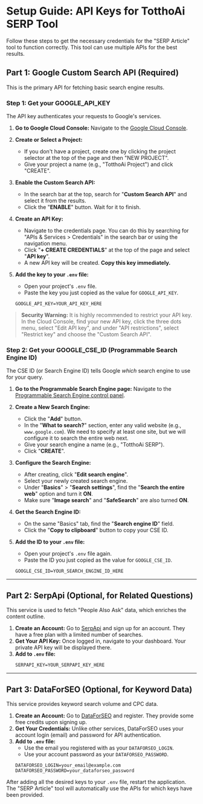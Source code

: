 # Setup Guide: API Keys for TotthoAi SERP Tool

Follow these steps to get the necessary credentials for the "SERP Article" tool to function correctly. This tool can use multiple APIs for the best results.

## Part 1: Google Custom Search API (Required)

This is the primary API for fetching basic search engine results.

### Step 1: Get your GOOGLE_API_KEY

The API key authenticates your requests to Google's services.

1.  **Go to Google Cloud Console:** Navigate to the [Google Cloud Console](https://console.cloud.google.com/).

2.  **Create or Select a Project:**
    *   If you don't have a project, create one by clicking the project selector at the top of the page and then "NEW PROJECT".
    *   Give your project a name (e.g., "TotthoAi Project") and click "CREATE".

3.  **Enable the Custom Search API:**
    *   In the search bar at the top, search for "**Custom Search API**" and select it from the results.
    *   Click the "**ENABLE**" button. Wait for it to finish.

4.  **Create an API Key:**
    *   Navigate to the credentials page. You can do this by searching for "APIs & Services > Credentials" in the search bar or using the navigation menu.
    *   Click "**+ CREATE CREDENTIALS**" at the top of the page and select "**API key**".
    *   A new API key will be created. **Copy this key immediately.**

5.  **Add the key to your `.env` file:**
    *   Open your project's `.env` file.
    *   Paste the key you just copied as the value for `GOOGLE_API_KEY`.
    ```env
    GOOGLE_API_KEY=YOUR_API_KEY_HERE
    ```

> **Security Warning:** It is highly recommended to restrict your API key. In the Cloud Console, find your new API key, click the three dots menu, select "Edit API key", and under "API restrictions", select "Restrict key" and choose the "Custom Search API".

### Step 2: Get your GOOGLE_CSE_ID (Programmable Search Engine ID)

The CSE ID (or Search Engine ID) tells Google *which* search engine to use for your query.

1.  **Go to the Programmable Search Engine page:** Navigate to the [Programmable Search Engine control panel](https://programmablesearchengine.google.com/).

2.  **Create a New Search Engine:**
    *   Click the "**Add**" button.
    *   In the "**What to search?**" section, enter any valid website (e.g., `www.google.com`). We need to specify at least one site, but we will configure it to search the entire web next.
    *   Give your search engine a name (e.g., "TotthoAi SERP").
    *   Click "**CREATE**".

3.  **Configure the Search Engine:**
    *   After creating, click "**Edit search engine**".
    *   Select your newly created search engine.
    *   Under "**Basics**" > "**Search settings**", find the "**Search the entire web**" option and turn it **ON**.
    *   Make sure "**Image search**" and "**SafeSearch**" are also turned **ON**.

4.  **Get the Search Engine ID:**
    *   On the same "Basics" tab, find the "**Search engine ID**" field.
    *   Click the "**Copy to clipboard**" button to copy your CSE ID.

5.  **Add the ID to your `.env` file:**
    *   Open your project's `.env` file again.
    *   Paste the ID you just copied as the value for `GOOGLE_CSE_ID`.
    ```env
    GOOGLE_CSE_ID=YOUR_SEARCH_ENGINE_ID_HERE
    ```

---

## Part 2: SerpApi (Optional, for Related Questions)

This service is used to fetch "People Also Ask" data, which enriches the content outline.

1.  **Create an Account:** Go to [SerpApi](https://serpapi.com/) and sign up for an account. They have a free plan with a limited number of searches.
2.  **Get Your API Key:** Once logged in, navigate to your dashboard. Your private API key will be displayed there.
3.  **Add to `.env` file:**
    ```env
    SERPAPI_KEY=YOUR_SERPAPI_KEY_HERE
    ```

---

## Part 3: DataForSEO (Optional, for Keyword Data)

This service provides keyword search volume and CPC data.

1.  **Create an Account:** Go to [DataForSEO](https://dataforseo.com/) and register. They provide some free credits upon signing up.
2.  **Get Your Credentials:** Unlike other services, DataForSEO uses your account login (email) and password for API authentication.
3.  **Add to `.env` file:**
    *   Use the email you registered with as your `DATAFORSEO_LOGIN`.
    *   Use your account password as your `DATAFORSEO_PASSWORD`.
    ```env
    DATAFORSEO_LOGIN=your_email@example.com
    DATAFORSEO_PASSWORD=your_dataforseo_password
    ```

After adding all the desired keys to your `.env` file, restart the application. The "SERP Article" tool will automatically use the APIs for which keys have been provided.
